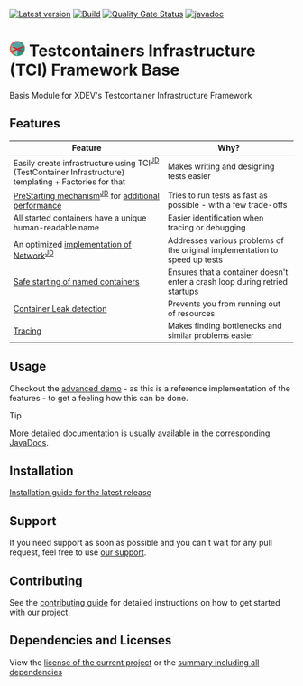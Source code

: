 [![Latest version](https://img.shields.io/maven-central/v/software.xdev/tci-base?logo=apache%20maven)](https://mvnrepository.com/artifact/software.xdev/tci-base)
[![Build](https://img.shields.io/github/actions/workflow/status/xdev-software/tci-base/checkBuild.yml?branch=develop)](https://github.com/xdev-software/tci-base/actions/workflows/checkBuild.yml?query=branch%3Adevelop)
[![Quality Gate Status](https://sonarcloud.io/api/project_badges/measure?project=xdev-software_tci-base&metric=alert_status)](https://sonarcloud.io/dashboard?id=xdev-software_tci-base)
[![javadoc](https://javadoc.io/badge2/software.xdev/tci-base/javadoc.svg)](https://javadoc.io/doc/software.xdev/tci-base) 

# <img src="./assets/logo.png" height=28 > Testcontainers Infrastructure (TCI) Framework Base

Basis Module for XDEV's Testcontainer Infrastructure Framework

## Features
| Feature | Why? |
| --- | --- |
| Easily create infrastructure using TCI<sup>[JD](https://javadoc.io/doc/software.xdev/tci-base/latest/software/xdev/tci/TCI.html)</sup> (TestContainer Infrastructure) templating + Factories for that | Makes writing and designing tests easier |
| [PreStarting mechanism](./tci-base/src/main/java/software/xdev/tci/factory/prestart/)<sup>[JD](https://javadoc.io/doc/software.xdev/tci-base/latest/software/xdev/tci/factory/prestart/PreStartableTCIFactory.html)</sup> for [additional performance](./PERFORMANCE.md) | Tries to run tests as fast as possible - with a few trade-offs |
| All started containers have a unique human-readable name | Easier identification when tracing or debugging |
| An optimized [implementation of Network](./tci-base/src/main/java/software/xdev/tci/network/)<sup>[JD](https://javadoc.io/doc/software.xdev/tci-base/latest/software/xdev/tci/network/LazyNetwork.html)</sup> | Addresses various problems of the original implementation to speed up tests |
| [Safe starting of named containers](./tci-base/src/main/java/software/xdev/tci/safestart/) | Ensures that a container doesn't enter a crash loop during retried startups |
| [Container Leak detection](./tci-base/src/main/java/software/xdev/tci/leakdetection/) | Prevents you from running out of resources |
| [Tracing](./tci-base/src/main/java/software/xdev/tci/tracing/) | Makes finding bottlenecks and similar problems easier |

## Usage
Checkout the [advanced demo](./tci-advanced-demo/) - as this is a reference implementation of the features - to get a feeling how this can be done.

> [!TIP]
> More detailed documentation is usually available in the corresponding [JavaDocs](https://javadoc.io/doc/software.xdev/tci-base).

## Installation
[Installation guide for the latest release](https://github.com/xdev-software/tci-base/releases/latest#Installation)

## Support
If you need support as soon as possible and you can't wait for any pull request, feel free to use [our support](https://xdev.software/en/services/support).

## Contributing
See the [contributing guide](./CONTRIBUTING.md) for detailed instructions on how to get started with our project.

## Dependencies and Licenses
View the [license of the current project](LICENSE) or the [summary including all dependencies](https://xdev-software.github.io/tci-base/dependencies)
